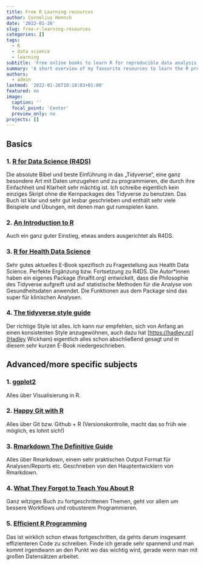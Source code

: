 ```yaml
---
title: Free R Learning resources
author: Cornelius Hennch
date: '2022-01-26'
slug: free-r-learning-resources
categories: []
tags:
  - R
  - data science
  - learning
subtitle: 'Free online books to learn R for reproducible data analysis.'
summary: 'A short overview of my favourite resources to learn the R programming language for reproducible and tidy research data analysis.'
authors: 
  - admin
lastmod: '2022-01-26T10:18:03+01:00'
featured: no
image:
  caption: ''
  focal_point: 'Center'
  preview_only: no
projects: []
---
```


## Basics

### 1. [R for Data Science (R4DS)](https://r4ds.had.co.nz) <br>
Die absolute Bibel und beste Einführung in das „Tidyverse“, eine ganz besondere Art mit Daten umzugehen und zu programmieren, die durch ihre Einfachheit und Klarheit sehr mächtig ist. Ich schreibe eigentlich kein einziges Skript ohne die Kernpackages des Tidyverse zu benutzen. Das Buch ist klar und sehr gut lesbar geschrieben und enthält sehr viele Beispiele und Übungen, mit denen man gut rumspielen kann.

### 2. [An Introduction to R](https://intro2r.com/index.html) <br>
Auch ein ganz guter Einstieg, etwas anders ausgerichtet als R4DS. 

### 3. [R for Health Data Science](https://argoshare.is.ed.ac.uk/healthyr_book/) <br>
Sehr gutes aktuelles E-Book spezifisch zu Fragestellung aus Health Data Science. Perfekte Ergänzung bzw. Fortsetzung zu R4DS. Die Autor*innen haben ein eigenes Package (finalfit.org) entwickelt, dass die Philosophie des Tidyverse aufgreift und auf statistische Methoden für die Analyse von Gesundheitsdaten anwendet. Die Funktionen aus dem Package sind das super für klinischen Analysen.

### 4. [The tidyverse style guide](https://style.tidyverse.org) <br>
Der richtige Style ist alles. Ich kann nur empfehlen, sich von Anfang an einen konsistenten Style anzugewöhnen, auch dazu hat [https://hadley.nz](Hadley Wickham) eigentlich alles schon abschließend gesagt und in diesem sehr kurzen E-Book niedergeschrieben. 


## Advanced/more specific subjects

### 1. [ggplot2](https://ggplot2-book.org/index.html) <br>
Alles über Visualisierung in R.

### 2. [Happy Git with R](https://happygitwithr.com) <br>
Alles über Git bzw. Github + R (Versionskontrolle, macht das so früh wie möglich, es lohnt sich!)

### 3. [Rmarkdown The Definitive Guide](https://bookdown.org/yihui/rmarkdown/) <br>
Alles über Rmarkdown, einem sehr praktischen Output Format für Analysen/Reports etc. Geschrieben von den Hauptentwicklern von Rmarkdown.

### 4. [What They Forgot to Teach You About R](https://rstats.wtf/index.html) <br>
Ganz witziges Buch zu fortgeschrittenen Themen, geht vor allem um bessere Workflows und robusterem Programmieren. 

### 5. [Efficient R Programming](https://csgillespie.github.io/efficientR/) <br>
Das ist wirklich schon etwas fortgeschritten, da gehts darum insgesamt effizienteren Code zu schreiben. Finde ich gerade sehr spannend und man kommt irgendwann an den Punkt wo das wichtig wird, gerade wenn man mit großen Datensätzen arbeitet.
